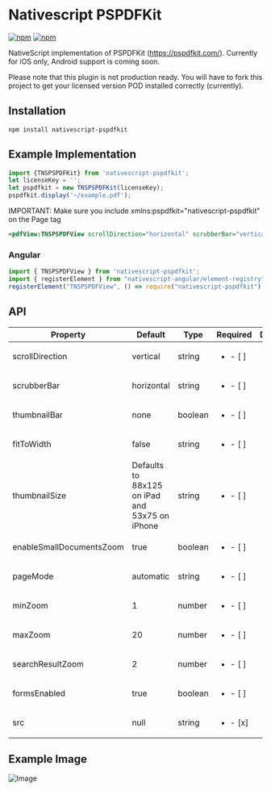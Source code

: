 # Nativescript PSPDFKit

[![npm](https://img.shields.io/npm/v/nativescript-pspdfkit.svg?maxAge=2592000?style=plastic)](https://www.npmjs.com/package/nativescript-pspdfkit)
[![npm](https://img.shields.io/npm/dt/nativescript-pspdfkit.svg?maxAge=2592000?style=plastic)](https://www.npmjs.com/package/nativescript-pspdfkit)

NativeScript implementation of PSPDFKit (https://pspdfkit.com/). Currently for iOS only, Android support is coming soon.

Please note that this plugin is not production ready. You will have to fork this project to get your licensed version POD installed correctly (currently). 

## Installation
`npm install nativescript-pspdfkit`

## Example Implementation
```ts
import {TNSPSPDFKit} from 'nativescript-pspdfkit';
let licenseKey = '';
let pspdfkit = new TNSPSPDFKit(licenseKey);
pspdfkit.display('~/example.pdf');
```

IMPORTANT: Make sure you include xmlns:pspdfkit="nativescript-pspdfkit" on the Page tag

```xml
<pdfView:TNSPSPDFView scrollDirection="horizontal" scrubberBar="verticalRight" thumbnailBar="scrubber" fitToWidth="true" src="~/example.pdf"/>
```

### Angular

```ts
import { TNSPSPDFView } from 'nativescript-pspdfkit';
import { registerElement } from "nativescript-angular/element-registry";
registerElement("TNSPSPDFView", () => require("nativescript-pspdfkit").TNSPSPDFView);
```
## API

| Property | Default | Type | Required | Description  |
| --- | --- | --- | ---| ---|
| scrollDirection | vertical | string | <ul><li>- [ ] </li></ul> |
| scrubberBar | horizontal | string  | <ul><li>- [ ] </li></ul> |
| thumbnailBar | none | boolean | <ul><li>- [ ] </li></ul> | |
| fitToWidth | false | string | <ul><li>- [ ] </li></ul> |
| thumbnailSize| Defaults to 88x125 on iPad and 53x75 on iPhone | string | <ul><li>- [ ] </li></ul> |
| enableSmallDocumentsZoom | true | boolean | <ul><li>- [ ] </li></ul> |
| pageMode| automatic | string | <ul><li>- [ ] </li></ul> |
| minZoom | 1 | number | <ul><li>- [ ] </li></ul> |
| maxZoom | 20 | number | <ul><li>- [ ] </li></ul> |
| searchResultZoom | 2 | number | <ul><li>- [ ] </li></ul> |
| formsEnabled | true | boolean | <ul><li>- [ ] </li></ul> |
| src | null | string | <ul><li>- [x] </li></ul> |

## Example Image
![Image](http://i.imgur.com/FM1ZxuV.png)